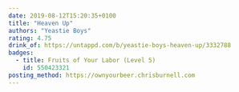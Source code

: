 ```yaml
---
date: 2019-08-12T15:20:35+0100
title: "Heaven Up"
authors: "Yeastie Boys"
rating: 4.75
drink_of: https://untappd.com/b/yeastie-boys-heaven-up/3332788
badges:
  - title: Fruits of Your Labor (Level 5)
    id: 550423321
posting_method: https://ownyourbeer.chrisburnell.com
---
```

